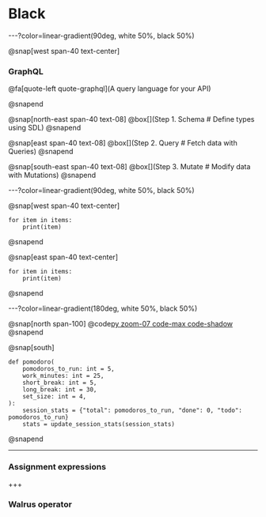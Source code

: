 # Black

---?color=linear-gradient(90deg, white 50%, black 50%)

@snap[west span-40 text-center]

### GraphQL
@fa[quote-left quote-graphql](A query language for your API)

@snapend

@snap[north-east span-40 text-08]
@box[](Step 1. Schema # Define types using SDL)
@snapend

@snap[east span-40 text-08]
@box[](Step 2. Query # Fetch data with Queries)
@snapend

@snap[south-east span-40 text-08]
@box[](Step 3. Mutate # Modify data with Mutations)
@snapend


---?color=linear-gradient(90deg, white 50%, black 50%)

@snap[west span-40 text-center]

```
for item in items:
    print(item)
```

@snapend

@snap[east span-40 text-center]

```
for item in items:
    print(item)
```
@snapend


---?color=linear-gradient(180deg, white 50%, black 50%)

@snap[north span-100]
@code[py zoom-07 code-max code-shadow](src/pomodoro.py)
@snapend

@snap[south]
```
def pomodoro(
    pomodoros_to_run: int = 5,
    work_minutes: int = 25,
    short_break: int = 5,
    long_break: int = 30,
    set_size: int = 4,
):
    session_stats = {"total": pomodoros_to_run, "done": 0, "todo": pomodoros_to_run}
    stats = update_session_stats(session_stats)

```


@snapend



---
### Assignment expressions

+++
### Walrus operator

